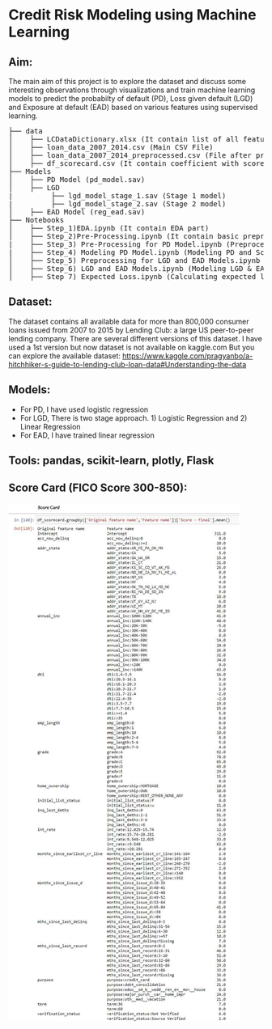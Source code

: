 # Credit Risk Modeling using Machine Learning

## Aim:
The main aim of this project is to explore the dataset and discuss some interesting observations through visualizations and train machine learning models to predict the probabilty of default (PD), Loss given default (LGD) and Exposure at default (EAD) based on various features using supervised learning.

<pre>
├── data
│    ├── LCDataDictionary.xlsx (It contain list of all features of dataset)
│    ├── loan_data_2007_2014.csv (Main CSV File)
│    ├── loan_data_2007_2014_preprocessed.csv (File after preprocessing)
│    ├── df_scorecard.csv (It contain coefficient with score card)
├── Models
│    ├── PD Model (pd_model.sav)
│    ├── LGD
|         ├── lgd_model_stage_1.sav (Stage 1 model)
|         ├── lgd_model_stage_2.sav (Stage 2 model)
│    ├── EAD Model (reg_ead.sav)
├── Notebooks
│    ├── Step_1)EDA.ipynb (It contain EDA part)
│    ├── Step_2)Pre-Processing.ipynb (It contain basic preprocessing)
|    ├── Step_3) Pre-Processing for PD Model.ipynb (Preprocessing for PD model)
|    ├── Step_4) Modeling PD Model.ipynb (Modeling PD and Score card)
│    ├── Step_5) Preprocessing for LGD and EAD Models.ipynb (Preprocessing for LGD & EAG)
│    ├── Step_6) LGD and EAD Models.ipynb (Modeling LGD & EAD i.e training models)
│    ├── Step_7) Expected Loss.ipynb (Calculating expected loss)
</pre>

## Dataset:
The dataset contains all available data for more than 800,000 consumer loans issued from 2007 to 2015 by Lending Club: a large US peer-to-peer lending company.
There are several different versions of this dataset. I have used a 1st version but now dataset is not available on kaggle.com
But you can explore the available dataset: https://www.kaggle.com/pragyanbo/a-hitchhiker-s-guide-to-lending-club-loan-data#Understanding-the-data

## Models:
* For PD, I have used logistic regression
* For LGD, There is two stage approach. 1) Logistic Regression and 2) Linear Regression
* For EAD, I have trained linear regression

## Tools: pandas, scikit-learn, plotly, Flask
## Score Card (FICO Score 300-850):
![Score Card](Score_Card.jpg)

